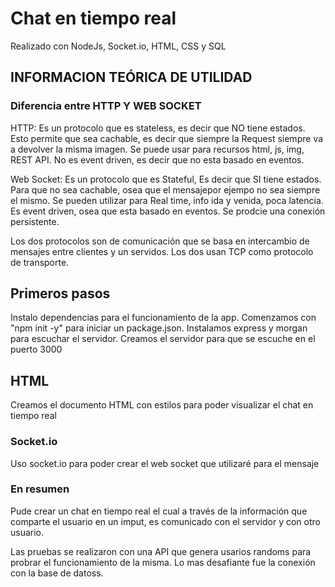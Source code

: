 

# Chat en tiempo real

Realizado con NodeJs, Socket.io, HTML, CSS y SQL

## INFORMACION TEÓRICA DE UTILIDAD

### Diferencia entre HTTP Y WEB SOCKET

HTTP: Es un protocolo que es stateless, es decir que NO tiene estados. Esto permite que sea cachable, es decir que siempre la Request siempre va a devolver la misma imagen. Se puede usar para recursos html, js, img, REST API. No es event driven, es decir que no esta basado en eventos.


Web Socket: Es un protocolo que es Stateful, Es decir que SI tiene estados. Para que no sea cachable, osea que el mensajepor ejempo no sea siempre el mismo. Se pueden utilizar para Real time, info ida y venida, poca latencia. Es event driven, osea que esta basado en eventos. Se prodcie una conexión persistente.


Los dos protocolos son de comunicación que se basa en intercambio de mensajes entre clientes y un servidos. Los dos usan TCP como protocolo de transporte.

## Primeros pasos

Instalo dependencias para el funcionamiento de la app. Comenzamos con "npm init -y" para iniciar un package.json.
Instalamos express y morgan para escuchar el servidor. Creamos el servidor para que se escuche en el puerto 3000

## HTML

Creamos el documento HTML con estilos para poder visualizar el chat en tiempo real


### Socket.io
Uso socket.io para poder crear el web socket que utilizaré para el mensaje

### En resumen

Pude crear un chat en tiempo real el cual a través de la información que comparte el usuario en un imput, es comunicado con el servidor y con otro usuario.

Las pruebas se realizaron con una API que genera usarios randoms para probrar el funcionamiento de la misma. 
Lo mas desafiante fue la conexión con la base de datoss.
